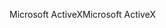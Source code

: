<span data-ttu-id="d2085-101">Microsoft ActiveX</span><span class="sxs-lookup"><span data-stu-id="d2085-101">Microsoft ActiveX</span></span>